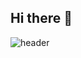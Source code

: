## Hi there 👋

![header](https://capsule-render.vercel.app/api?type=wave&color=auto&text=capsule%20render)
